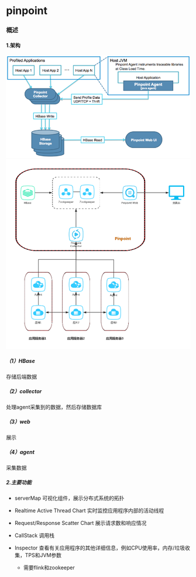 # pinpoint

### 概述

#### 1.架构
![](./imgs/overview_01.png)
![](./imgs/overview_02.png)

##### （1）HBase
存储后端数据

##### （2）collector
处理agent采集到的数据，然后存储数据库

##### （3）web
展示

##### （4）agent
采集数据

##### 2.主要功能
* serverMap
可视化组件，展示分布式系统的拓扑

* Realtime Active Thread Chart
实时监控应用程序内部的活动线程

* Request/Response Scatter Chart
展示请求数和响应情况

* CallStack
调用栈

* Inspector
查看有关应用程序的其他详细信息，例如CPU使用率，内存/垃圾收集，TPS和JVM参数
  * 需要flink和zookeeper
